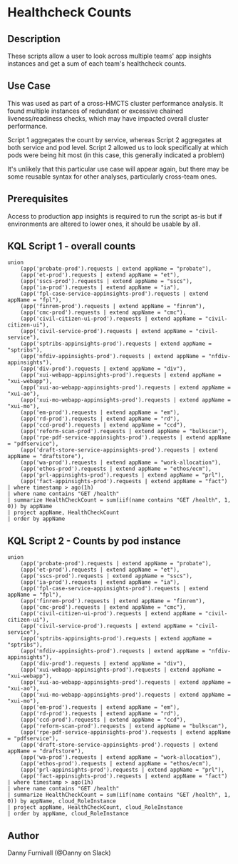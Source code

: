 # Healthcheck Counts

## Description
These scripts allow a user to look across multiple teams' app insights instances and get a sum of each team's healthcheck counts.

## Use Case
This was used as part of a cross-HMCTS cluster performance analysis. It found multiple instances of redundant or excessive chained liveness/readiness checks, which may have impacted overall cluster performance. 

Script 1 aggregates the count by service, whereas Script 2 aggregates at both service and pod level. Script 2 allowed us to look specifically at which pods were being hit most (in this case, this generally indicated a problem)

It's unlikely that this particular use case will appear again, but there may be some reusable syntax for other analyses, particularly cross-team ones.

## Prerequisites
Access to production app insights is required to run the script as-is but if environments are altered to lower ones, it should be usable by all.

## KQL Script 1 - overall counts
```kusto
union 
    (app('probate-prod').requests | extend appName = "probate"),
    (app('et-prod').requests | extend appName = "et"),
    (app('sscs-prod').requests | extend appName = "sscs"),
    (app('ia-prod').requests | extend appName = "ia"),
    (app('fpl-case-service-appinsights-prod').requests | extend appName = "fpl"),
    (app('finrem-prod').requests | extend appName = "finrem"),
    (app('cmc-prod').requests | extend appName = "cmc"),
    (app('civil-citizen-ui-prod').requests | extend appName = "civil-citizen-ui"),
    (app('civil-service-prod').requests | extend appName = "civil-service"),
    (app('sptribs-appinsights-prod').requests | extend appName = "sptribs"),
    (app('nfdiv-appinsights-prod').requests | extend appName = "nfdiv-appinsights"),
    (app('div-prod').requests | extend appName = "div"),
    (app('xui-webapp-appinsights-prod').requests | extend appName = "xui-webapp"),
    (app('xui-ao-webapp-appinsights-prod').requests | extend appName = "xui-ao"),
    (app('xui-mo-webapp-appinsights-prod').requests | extend appName = "xui-mo"),
    (app('em-prod').requests | extend appName = "em"),
    (app('rd-prod').requests | extend appName = "rd"),
    (app('ccd-prod').requests | extend appName = "ccd"),
    (app('reform-scan-prod').requests | extend appName = "bulkscan"),
    (app('rpe-pdf-service-appinsights-prod').requests | extend appName = "pdfservice"),
    (app('draft-store-service-appinsights-prod').requests | extend appName = "draftstore"),
    (app('wa-prod').requests | extend appName = "work-allocation"),
    (app('ethos-prod').requests | extend appName = "ethos/ecm"),
    (app('prl-appinsights-prod').requests | extend appName = "prl"),
    (app('fact-appinsights-prod').requests | extend appName = "fact")
| where timestamp > ago(1h)
| where name contains "GET /health"
| summarize HealthCheckCount = sum(iif(name contains "GET /health", 1, 0)) by appName
| project appName, HealthCheckCount
| order by appName
```


## KQL Script 2 - Counts by pod instance
```kusto
union 
    (app('probate-prod').requests | extend appName = "probate"),
    (app('et-prod').requests | extend appName = "et"),
    (app('sscs-prod').requests | extend appName = "sscs"),
    (app('ia-prod').requests | extend appName = "ia"),
    (app('fpl-case-service-appinsights-prod').requests | extend appName = "fpl"),
    (app('finrem-prod').requests | extend appName = "finrem"),
    (app('cmc-prod').requests | extend appName = "cmc"),
    (app('civil-citizen-ui-prod').requests | extend appName = "civil-citizen-ui"),
    (app('civil-service-prod').requests | extend appName = "civil-service"),
    (app('sptribs-appinsights-prod').requests | extend appName = "sptribs"),
    (app('nfdiv-appinsights-prod').requests | extend appName = "nfdiv-appinsights"),
    (app('div-prod').requests | extend appName = "div"),
    (app('xui-webapp-appinsights-prod').requests | extend appName = "xui-webapp"),
    (app('xui-ao-webapp-appinsights-prod').requests | extend appName = "xui-ao"),
    (app('xui-mo-webapp-appinsights-prod').requests | extend appName = "xui-mo"),
    (app('em-prod').requests | extend appName = "em"),
    (app('rd-prod').requests | extend appName = "rd"),
    (app('ccd-prod').requests | extend appName = "ccd"),
    (app('reform-scan-prod').requests | extend appName = "bulkscan"),
    (app('rpe-pdf-service-appinsights-prod').requests | extend appName = "pdfservice"),
    (app('draft-store-service-appinsights-prod').requests | extend appName = "draftstore"),
    (app('wa-prod').requests | extend appName = "work-allocation"),
    (app('ethos-prod').requests | extend appName = "ethos/ecm"),
    (app('prl-appinsights-prod').requests | extend appName = "prl"),
    (app('fact-appinsights-prod').requests | extend appName = "fact")
| where timestamp > ago(1h)
| where name contains "GET /health"
| summarize HealthCheckCount = sum(iif(name contains "GET /health", 1, 0)) by appName, cloud_RoleInstance
| project appName, HealthCheckCount, cloud_RoleInstance
| order by appName, cloud_RoleInstance
```

## Author
Danny Furnivall (@Danny on Slack)
